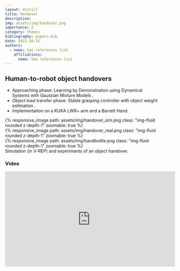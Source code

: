 ```yaml
---
layout: distill
title: Handover
description: 
img: assets/img/handover.png
importance: 2
category: themes
bibliography: papers.bib
date: 2022-10-15
authors:
  - name: See references list
    affiliations:
      name: See references list
---
```


## Human-to-robot object handovers
* Approaching phase: Learning by Demonstration using Dynamical Systems with Gaussian Mixture Models <d-cite key="Sidiropoulos2019"></d-cite>.
* Object load transfer phase: Stable grasping controller with object weight estimation <d-cite key="Psomopoulou2015,Psomopoulou2015b,Psomopoulou2014"></d-cite>.
* Implementation on a KUKA LWR+ arm and a Barrett Hand.

<div class="row mt-3">
    <div class="col-sm mt-3 mt-md-0">
        {% responsive_image path: assets/img/handover_sim.png class: "img-fluid rounded z-depth-1" zoomable: true %}
    </div>
    <div class="col-sm mt-3 mt-md-0">
        {% responsive_image path: assets/img/handover_real.png class: "img-fluid rounded z-depth-1" zoomable: true %}
    </div>
    <div class="col-sm mt-3 mt-md-0">
        {% responsive_image path: assets/img/handbottle.png class: "img-fluid rounded z-depth-1" zoomable: true %}
    </div>
</div>
<div class="caption">
    Simulation (in V-REP) and experiments of an object handover.
</div>

### Video

<iframe width="560" height="315" src="https://www.youtube.com/embed/eWn1Kby0mK8" title="YouTube video player" frameborder="0" allow="accelerometer; autoplay; clipboard-write; encrypted-media; gyroscope; picture-in-picture" allowfullscreen></iframe>
